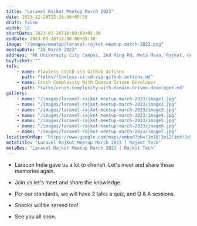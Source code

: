 ```yaml
---
title: "Laravel Rajkot Meetup March 2023"
date: 2023-12-20T15:26:08+05:30
draft: false
width: 12
startDate: 2023-03-26T10:00:00+05:30
endDate: 2023-03-26T12:00:00+05:30
image: "/images/meetup/laravel-rajkot-meetup-march-2023.png"
meetupDate: "26 March 2023"
address: "RK University City Campus, 2nd Ring Rd, Mota Mava, Rajkot, Gujarat 360005, India"
buyTicket: ""
talk: 
    - name: Flawless CI/CD via Github Actions
      path: "talks/flawless-ci-cd-via-github-actions.md"
    - name: Crush Complexity With Domain Driven Developer
      path: "talks/crush-complexity-with-domain-driven-developer.md"
gallery:
    - name: "/images/laravel-rajkot-meetup-march-2023/image1.jpg"
    - name: "/images/laravel-rajkot-meetup-march-2023/image2.jpg"
    - name: "/images/laravel-rajkot-meetup-march-2023/image3.jpg"
    - name: "/images/laravel-rajkot-meetup-march-2023/image4.jpg"
    - name: "/images/laravel-rajkot-meetup-march-2023/image5.jpg"
    - name: "/images/laravel-rajkot-meetup-march-2023/image6.jpg"
    - name: "/images/laravel-rajkot-meetup-march-2023/image7.jpg"
locationOnMap: "https://www.google.com/maps/embed?pb=!1m18!1m12!1m3!1d3692.4238969546304!2d70.75028447511475!3d22.261926944285523!2m3!1f0!2f0!3f0!3m2!1i1024!2i768!4f13.1!3m3!1m2!1s0x3959cbaf9787c173%3A0x8f107a3a70a8ad61!2sRK%20University%20City%20Campus!5e0!3m2!1sen!2sin!4v1704881177360!5m2!1sen!2sin"
metaTitle: "Laravel Rajkot Meetup March 2023 | Rajkot Tech"
metaDes: "Laravel Rajkot Meetup March 2023 | Rajkot Tech"
---
```


- Laracon India gave us a lot to cherish. Let's meet and share those memories again.

- Join us let's meet and share the knowledge.

- Per our standards, we will have 2 talks a quiz, and Q & A sessions.

- Snacks will be served too!

- See you all soon.
